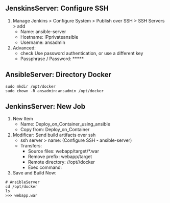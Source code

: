## JenskinsServer: Configure SSH
1) Manage Jenkins > Configure System > Publish over SSH > SSH Servers > add
	- Name: ansible-server
	- Hostname: IPprivateansible
	- Username: ansadmin
2) Advanced:
	- check Use password authentication, or use a different key
	- Passphrase / Password: *****

## AnsibleServer: Directory Docker
```
sudo mkdir /opt/docker
sudo chown -R ansadmin:ansadmin /opt/docker
```

## JenkinsServer: New Job
1) New Item
	- Name: Deploy_on_Container_using_ansible
	- Copy from: Deploy_on_Container
2) Modificar: Send build artifacts over ssh
	- ssh server > name: (Configure SSH - ansible-server)
	- Transfers:
		- Source files: webapp/target/*.war
		- Remove prefix: webapp/target
		- Remote directory: //opt//docker
		- Exec command:
3) Save and Build Now:
```
# AnsibleServer
cd /opt/docker
ls
>>> webapp.war
```
